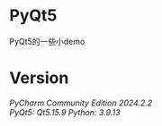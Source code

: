 # PyQt5
PyQt5的一些小demo
# Version
*PyCharm Community Edition 2024.2.2*<br>
*PyQt5: Qt5.15.9* 
*Python: 3.9.13* 
